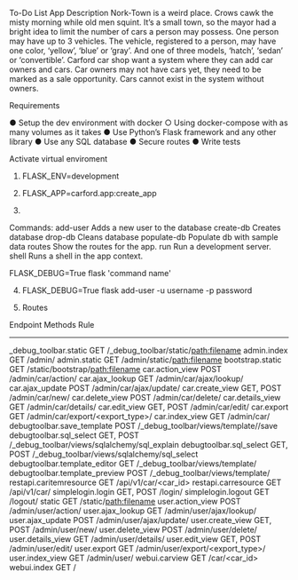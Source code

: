 To-Do List App
Description
Nork-Town is a weird place. Crows cawk the misty morning while old men squint. It’s a small
town, so the mayor had a bright idea to limit the number of cars a person may possess. One
person may have up to 3 vehicles. The vehicle, registered to a person, may have one color,
‘yellow’, ‘blue’ or ‘gray’. And one of three models, ‘hatch’, ‘sedan’ or ‘convertible’.
Carford car shop want a system where they can add car owners and cars. Car owners may
not have cars yet, they need to be marked as a sale opportunity. Cars cannot exist in the
system without owners.

Requirements

● Setup the dev environment with docker
○ Using docker-compose with as many volumes as it takes
● Use Python’s Flask framework and any other library
● Use any SQL database
● Secure routes
● Write tests

Activate virtual enviroment

1. FLASK_ENV=development
2. FLASK_APP=carford.app:create_app

3.
Commands:
  add-user     Adds a new user to the database
  create-db    Creates database
  drop-db      Cleans database
  populate-db  Populate db with sample data
  routes       Show the routes for the app.
  run          Run a development server.
  shell        Runs a shell in the app context.


FLASK_DEBUG=True flask 'command name'

4. FLASK_DEBUG=True flask add-user -u username -p password


5. Routes

Endpoint                       Methods    Rule
-----------------------------  ---------  --------------------------------------------
_debug_toolbar.static          GET        /_debug_toolbar/static/<path:filename>
admin.index                    GET        /admin/
admin.static                   GET        /admin/static/<path:filename>
bootstrap.static               GET        /static/bootstrap/<path:filename>
car.action_view                POST       /admin/car/action/
car.ajax_lookup                GET        /admin/car/ajax/lookup/
car.ajax_update                POST       /admin/car/ajax/update/
car.create_view                GET, POST  /admin/car/new/
car.delete_view                POST       /admin/car/delete/
car.details_view               GET        /admin/car/details/
car.edit_view                  GET, POST  /admin/car/edit/
car.export                     GET        /admin/car/export/<export_type>/
car.index_view                 GET        /admin/car/
debugtoolbar.save_template     POST       /_debug_toolbar/views/template/<key>/save
debugtoolbar.sql_select        GET, POST  /_debug_toolbar/views/sqlalchemy/sql_explain
debugtoolbar.sql_select        GET, POST  /_debug_toolbar/views/sqlalchemy/sql_select
debugtoolbar.template_editor   GET        /_debug_toolbar/views/template/<key>
debugtoolbar.template_preview  POST       /_debug_toolbar/views/template/<key>
restapi.caritemresource        GET        /api/v1/car/<car_id>
restapi.carresource            GET        /api/v1/car/
simplelogin.login              GET, POST  /login/
simplelogin.logout             GET        /logout/
static                         GET        /static/<path:filename>
user.action_view               POST       /admin/user/action/
user.ajax_lookup               GET        /admin/user/ajax/lookup/
user.ajax_update               POST       /admin/user/ajax/update/
user.create_view               GET, POST  /admin/user/new/
user.delete_view               POST       /admin/user/delete/
user.details_view              GET        /admin/user/details/
user.edit_view                 GET, POST  /admin/user/edit/
user.export                    GET        /admin/user/export/<export_type>/
user.index_view                GET        /admin/user/
webui.carview                  GET        /car/<car_id>
webui.index                    GET        /



